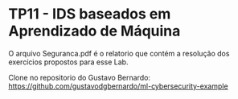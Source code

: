 # TP11 - IDS baseados em Aprendizado de Máquina

O arquivo Seguranca.pdf é o relatorio que contém a resolução dos exercícios propostos para esse Lab.

Clone no repositorio do Gustavo Bernardo:
https://github.com/gustavodgbernardo/ml-cybersecurity-example